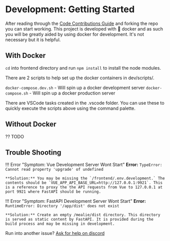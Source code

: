 # Development: Getting Started

After reading through the [Code Contributions Guide](http://127.0.0.1:8000/contributors/developers-guide/code-contributions/) and forking the repo you can start working. This project is developed with :whale: docker and as such you will be greatly aided by using docker for development. It's not necessary but it is helpful.

## With Docker
`cd` into frontend directory and run `npm install` to install the node modules. 

There are 2 scripts to help set up the docker containers in dev/scripts/. 

`docker-compose.dev.sh` - Will spin up a docker development server
`docker-compose.sh` - Will spin up a docker production server

There are VSCode tasks created in the .vscode folder. You can use these to quickly execute the scripts above using the command palette.


## Without Docker
?? TODO

## Trouble Shooting

!!! Error "Symptom: Vue Development Server Wont Start"
    **Error:** `TypeError: Cannot read property 'upgrade' of undefined`

    **Solution:** You may be missing the `/frontend/.env.development.` The contents should be `VUE_APP_API_BASE_URL=http://127.0.0.1:9921`. This is a reference to proxy the the API requests from Vue to 127.0.0.1 at port 9921 where FastAPI should be running.

!!! Error "Symptom: FastAPI Development Server Wont Start"
    **Error:** `RuntimeError: Directory '/app/dist' does not exist`

    **Solution:** Create an empty /mealie/dist directory. This directory is served as static content by FastAPI. It is provided during the build process and may be missing in development. 

Run into another issue? [Ask for help on discord](https://discord.gg/R6QDyJgbD2)